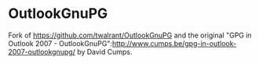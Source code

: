 OutlookGnuPG
============

Fork of https://github.com/twalrant/OutlookGnuPG and the original "GPG in Outlook 2007 - OutlookGnuPG":http://www.cumps.be/gpg-in-outlook-2007-outlookgnupg/ by David Cumps.
